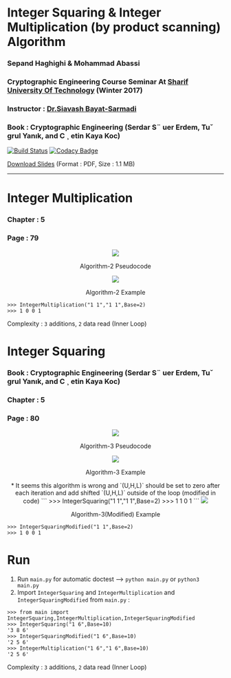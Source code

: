 # Integer Squaring & Integer Multiplication (by product scanning) Algorithm #

### Sepand Haghighi & Mohammad Abassi

### Cryptographic Engineering Course Seminar At [Sharif University Of Technology](http://www.sharif.ir/ "Sharif University Of Technology") (Winter 2017)
### Instructor : [Dr.Siavash Bayat-Sarmadi](http://sharif.edu/~sbayat/ "http://sharif.edu/~sbayat/")
### Book : Cryptographic Engineering (Serdar S¨ uer Erdem, Tuˇ grul Yanık, and C ¸ etin Kaya Koc)	 
[![Build Status](https://travis-ci.org/sepandhaghighi/Integer-Squaring.svg?branch=master)](https://travis-ci.org/sepandhaghighi/Integer-Squaring)
[![Codacy Badge](https://api.codacy.com/project/badge/Grade/0f5fc6d4f3e84a06b004a716dc1ece6e)](https://www.codacy.com/app/sepand-haghighi/Integer-Squaring?utm_source=github.com&amp;utm_medium=referral&amp;utm_content=sepandhaghighi/Integer-Squaring&amp;utm_campaign=Badge_Grade)

[Download Slides](files/Slides.pdf "Slides") (Format : PDF, Size : 1.1 MB)

----------
# Integer Multiplication
							
### Chapter : 5					
				
### Page : 79				


<div align="center">

<img src="files/algorithm2.png">
<p>Algorithm-2 Pseudocode</p>
<img src="files/example3.png">
<p>Algorithm-2 Example</p>

</div> 

```
>>> IntegerMultiplication("1 1","1 1",Base=2)
>>> 1 0 0 1 
```
Complexity : `3` additions, `2` data read (Inner Loop)



# Integer Squaring
### Book : Cryptographic Engineering (Serdar S¨ uer Erdem, Tuˇ grul Yanık, and C ¸ etin Kaya Koc)				
				
### Chapter : 5					
				
### Page : 80				


<div align="center">

<img src="files/algorithm3.png">
<p>Algorithm-3 Pseudocode</p>
<img src="files/example1.png">
<p>Algorithm-3 Example</p>
* It seems this algorithm is wrong and `(U,H,L)` should be set to zero after each iteration and add shifted `(U,H,L)` outside of the loop (modified in code)
```
>>> IntegerSquaring("1 1","1 1",Base=2)
>>> 1 1 0 1 
```

<img src="files/example2.png">
<p>Algorithm-3(Modified) Example</p>


</div> 

```
>>> IntegerSquaringModified("1 1",Base=2)
>>> 1 0 0 1 
```

# Run

1. Run `main.py` for automatic doctest --> `python main.py` or `python3 main.py`
2. Import `IntegerSquaring` and `IntegerMultiplication` and `IntegerSquaringModified` from `main.py` :
```
>>> from main import IntegerSquaring,IntegerMultiplication,IntegerSquaringModified
>>> IntegerSquaring("1 6",Base=10)
'3 8 6'
>>> IntegerSquaringModified("1 6",Base=10)
'2 5 6'
>>> IntegerMultiplication("1 6","1 6",Base=10)
'2 5 6'
```

Complexity : `3` additions, `2` data read (Inner Loop)